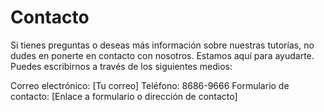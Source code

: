 # Contacto

Si tienes preguntas o deseas más información sobre nuestras tutorías, no dudes en ponerte en contacto con nosotros. Estamos aquí para ayudarte. Puedes escribirnos a través de los siguientes medios:

Correo electrónico: [Tu correo]
Teléfono: 8686-9666
Formulario de contacto: [Enlace a formulario o dirección de contacto]
